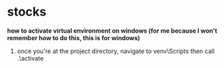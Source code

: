 # stocks

**how to activate virtual environment on windows (for me because I won't remember how to do this, this is for windows)**
1. once you're at the project directory, navigate to venv\Scripts then call .\activate
